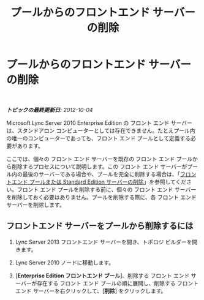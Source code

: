 ﻿---
title: プールからのフロントエンド サーバーの削除
TOCTitle: プールからのフロントエンド サーバーの削除
ms:assetid: 767225c9-7c0b-4d54-a407-d77134ba2abe
ms:mtpsurl: https://technet.microsoft.com/ja-jp/library/JJ688095(v=OCS.15)
ms:contentKeyID: 49887003
ms.date: 05/19/2016
mtps_version: v=OCS.15
ms.translationtype: HT
---

# プールからのフロントエンド サーバーの削除

 

_**トピックの最終更新日:** 2012-10-04_

Microsoft Lync Server 2010 Enterprise Edition の フロント エンド サーバー は、スタンドアロン コンピューターとしては存在できません。たとえプール内の唯一のコンピューターであっても、フロント エンド プールとして定義する必要があります。

ここでは、個々の フロント エンド サーバーを既存の フロント エンド プールから削除するプロセスについて説明します。この フロント エンド サーバーがプール内の最後のサーバーである場合や、プールを完全に削除する場合は、「[フロントエンド プールまたは Standard Edition サーバーの削除](remove-front-end-pool-or-standard-edition-server.md)」を参照してください。フロント エンド プールを削除する前に、個々の フロント エンド サーバーを削除しておく必要はありません。プールを削除する際に、各 フロント エンド サーバーを削除します。

## フロントエンド サーバーをプールから削除するには

1.  Lync Server 2013 フロントエンド サーバーを開き、トポロジ ビルダーを開きます。

2.  Lync Server 2010 ノードに移動します。

3.  \[**Enterprise Edition フロントエンド プール**\]、削除する フロント エンド サーバーが存在する フロント エンド プールの順に展開し、削除する フロント エンド サーバーを右クリックして、\[**削除**\] をクリックします。

